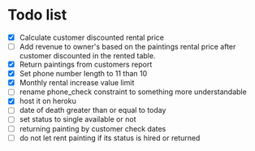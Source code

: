 # Todo list

- [x] Calculate customer discounted rental price
- [ ] Add revenue to owner's based on the paintings rental price after customer discounted in the rented table.
- [x] Return paintings from customers report
- [x] Set phone number length to 11 than 10
- [x] Monthly rental increase value limit
- [ ] rename phone_check constraint to something more understandable
- [x] host it on heroku
- [ ] date of death greater than or equal to today
- [ ] set status to single available or not
- [ ] returning painting by customer check dates
- [ ] do not let rent painting if its status is hired or returned